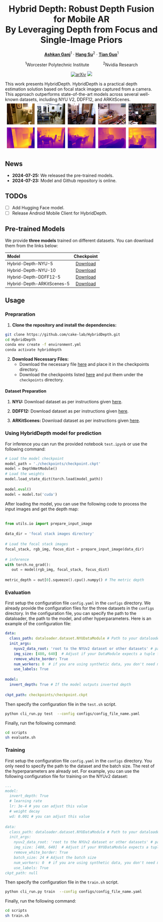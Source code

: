 <div align="center">
<h1>Hybrid Depth: Robust Depth Fusion for Mobile AR </br> By Leveraging Depth from Focus and Single-Image Priors</h1>

[**Ashkan Ganj**](https://ashkanganj.me/)<sup>1</sup> · [**Hang Su**](https://suhangpro.github.io/)<sup>2</sup> · [**Tian Guo**](https://tianguo.info/)<sup>1</sup>

<sup>1</sup>Worcester Polytechnic Institute
&emsp;&emsp;&emsp;<sup>2</sup>Nvidia Research

<a href="https://arxiv.org/pdf/2407.18443"><img src='https://img.shields.io/badge/arXiv-Hybrid Depth-red' alt='arXiv'></a>
<a href=''><img src='https://img.shields.io/badge/%F0%9F%A4%97%20Hugging%20Face-yellow'></a>
</div>

This work presents HybridDepth. HybridDepth is a practical depth estimation solution based on focal stack images captured from a camera. This approach outperforms state-of-the-art models across several well-known datasets, including NYU V2, DDFF12, and ARKitScenes.
![teaser](assets/teaser.png)

## News

- **2024-07-25:** We released the pre-trained models.
- **2024-07-23:** Model and Github repository is online.

## TODOs

- [ ] Add Hugging Face model.
- [ ] Release Android Mobile Client for HybridDepth.

## Pre-trained Models

We provide **three models** trained on different datasets. You can download them from the links below:

| Model | Checkpoint |
|:-|:-:|
| Hybrid-Depth-NYU-5 | [Download](https://github.com/cake-lab/HybridDepth/releases/download/v1.0/NYUBestScaleInv5Full.ckpt) |
| Hybrid-Depth-NYU-10 | [Download](https://github.com/cake-lab/HybridDepth/releases/download/v1.0/NYUBestScaleInv10Full.ckpt) |
| Hybrid-Depth-DDFF12-5 | [Download](https://github.com/cake-lab/HybridDepth/releases/download/v1.0/DDFF12BestScaleInv.ckpt) |
| Hybrid-Depth-ARKitScenes-5 | [Download](https://github.com/cake-lab/HybridDepth/releases/download/v1.0/scaleInvARKitScenes5.ckpt) |

## Usage

### Prepraration
1. **Clone the repository and install the dependencies:**
```bash
git clone https://github.com/cake-lab/HybridDepth.git
cd HybridDepth
conda env create -f environment.yml
conda activate hybriddepth
```
2. **Download Necessary Files:**
   * Download the necessary file [here](https://github.com/cake-lab/HybridDepth/releases/download/v1.0/DFF-DFV.tar) and place it in the checkpoints directory.
   * Download the checkpoints listed [here](#pre-trained-models) and put them under the `checkpoints` directory.

#### Dataset Preparation

1. **NYU:**
Download dataset as per instructions given [here](https://github.com/cleinc/bts/tree/master/pytorch#nyu-depvh-v2).

1. **DDFF12:**
Download dataset as per instructions given [here](https://github.com/fuy34/DFV).
1. **ARKitScenes:**
Download dataset as per instructions given [here](https://github.com/cake-lab/Mobile-AR-Depth-Estimation).

### Using HybridDepth model for prediction

For inference you can run the provided notebook `test.ipynb` or use the following command:

```python
# Load the model checkpoint
model_path = './checkpoints/checkpoint.ckpt'
model = DepthNetModule()
# Load the weights
model.load_state_dict(torch.load(model_path))

model.eval()
model = model.to('cuda')
```

After loading the model, you can use the following code to process the input images and get the depth map:

```python

from utils.io import prepare_input_image

data_dir = 'focal stack images directory'

# Load the focal stack images
focal_stack, rgb_img, focus_dist = prepare_input_image(data_dir)

# inference
with torch.no_grad():
   out = model(rgb_img, focal_stack, focus_dist)

metric_depth = out[0].squeeze().cpu().numpy() # The metric depth
```

### Evaluation

First setup the configuration file `config.yaml` in the `configs` directory. We already provide the configuration files for the three datasets in the `configs` directory. In the configuration file, you can specify the path to the dataloader, the path to the model, and other hyperparameters. Here is an example of the configuration file:

```yaml
data:
  class_path: dataloader.dataset.NYUDataModule # Path to your dataloader Module in dataset.py
  init_args:
    nyuv2_data_root: 'root to the NYUv2 dataset or other datasets' # path to the specific dataset
    img_size: [480, 640]  # Adjust if your DataModule expects a tuple for img_size
    remove_white_border: True
    num_workers: 0  # if you are using synthetic data, you don't need multiple workers
    use_labels: True

model:
  invert_depth: True # If the model outputs inverted depth

ckpt_path: checkpoints/checkpoint.ckpt
```

Then specify the configuration file in the `test.sh` script.

```bash
python cli_run.py test  --config configs/config_file_name.yaml
```

Finally, run the following command:

```bash
cd scripts
sh evaluate.sh
```

### Training

First setup the configuration file `config.yaml` in the `configs` directory. You only need to specify the path to the dataset and the batch size. The rest of the hyperparameters are already set.
For example, you can use the following configuration file for training on the NYUv2 dataset:

```yaml
...
model:
  invert_depth: True
  # learning rate
  lr: 3e-4 # you can adjust this value
  # weight decay
  wd: 0.001 # you can adjust this value

data:
  class_path: dataloader.dataset.NYUDataModule # Path to your dataloader Module in dataset.py
  init_args:
    nyuv2_data_root: 'root to the NYUv2 dataset or other datasets' # path to the specific dataset
    img_size: [480, 640]  # Adjust if your NYUDataModule expects a tuple for img_size
    remove_white_border: True
    batch_size: 24 # Adjust the batch size
    num_workers: 0  # if you are using synthetic data, you don't need multiple workers
    use_labels: True
ckpt_path: null
```

Then specify the configuration file in the `train.sh` script.

```bash
python cli_run.py train  --config configs/config_file_name.yaml
```

Finally, run the following command:

```bash
cd scripts
sh train.sh
```
